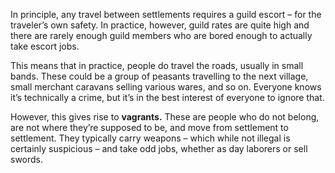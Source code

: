 In principle, any travel between settlements requires a guild escort – for the traveler’s own safety. In practice, however, guild rates are quite high and there are rarely enough guild members who are bored enough to actually take escort jobs.

This means that in practice, people do travel the roads, usually in small bands. These could be a group of peasants travelling to the next village, small merchant caravans selling various wares, and so on. Everyone knows it’s technically a crime, but it’s in the best interest of everyone to ignore that.

However, this gives rise to **vagrants.** These are people who do not belong, are not where they’re supposed to be, and move from settlement to settlement. They typically carry weapons – which while not illegal is certainly suspicious – and take odd jobs, whether as day laborers or sell swords. 
